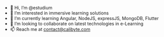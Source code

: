 - 👋 Hi, I’m @estudium
- 👀 I’m interested in immersive learning solutions
- 🌱 I’m currently learning Angular, NodeJS, expressJS, MongoDB, Flutter
- 💞️ I’m looking to collaborate on latest technologies in e-Learning 
- 📫 Reach me at contact@calibyte.com 

<!---
estudium/estudium is a ✨ special ✨ repository because its `README.md` (this file) appears on your GitHub profile.
You can click the Preview link to take a look at your changes.
--->
